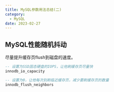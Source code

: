 ```yaml
---
title: MySQL参数用法总结(二)
category:
  - MySQL
date: 2023-02-27
---
```


<!-- more -->

## MySQL性能随机抖动

尽量提升缓存页flush到磁盘的速度。

```sql
-- 设置为SSD固态硬盘的IOPS，让他刷缓存页尽量快
innodb_io_capacity

-- 设置为0，让他每次别刷临近缓存页，减少要刷缓存页的数量
innodb_flush_neighbors
```

